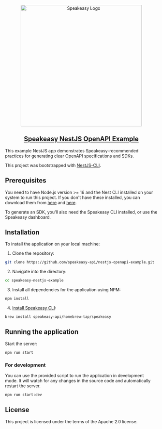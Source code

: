 <div align="center">

<a href="[Speakeasy](https://speakeasyapi.dev/)">
  <img src="https://github.com/speakeasy-api/speakeasy/assets/68016351/e959f81a-b250-4003-8c5c-a45b9463fc95" alt="Speakeasy Logo" width="400">
<h2>Speakeasy NestJS OpenAPI Example</h2>
</a>

</div>

This example NestJS app demonstrates Speakeasy-recommended practices for generating clear OpenAPI specifications and SDKs.

This project was bootstrapped with [NestJS-CLI](https://docs.nestjs.com/cli/overview).

## Prerequisites

You need to have Node.js version >= 16 and the Nest CLI installed on your system to run this project. If you don't have these installed, you can download them from [here](https://nodejs.org/) and [here](https://github.com/nestjs/nest-cli).

To generate an SDK, you'll also need the Speakeasy CLI installed, or use the Speakeasy dashboard.

## Installation

To install the application on your local machine:

1. Clone the repository:
```bash
git clone https://github.com/speakeasy-api/nestjs-openapi-example.git
```

2. Navigate into the directory:
```bash
cd speakeasy-nestjs-example
```

3. Install all dependencies for the application using NPM:
```bash
npm install
```

4. [Install Speakeasy CLI](https://github.com/speakeasy-api/speakeasy#installation):
```bash
brew install speakeasy-api/homebrew-tap/speakeasy
```

## Running the application

Start the server:
```bash
npm run start
```

### For development

You can use the provided script to run the application in development mode. It will watch for any changes in the source code and automatically restart the server.

```bash
npm run start:dev
```

## License

This project is licensed under the terms of the Apache 2.0 license.
